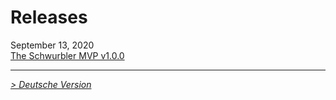 # Releases
September 13, 2020     
[The Schwurbler MVP v1.0.0](https://github.com/mommel/hs-lr-midi-schwurbler/releases/tag/v1.0.0)

***
_[ > Deutsche Version](releases.de.md)_